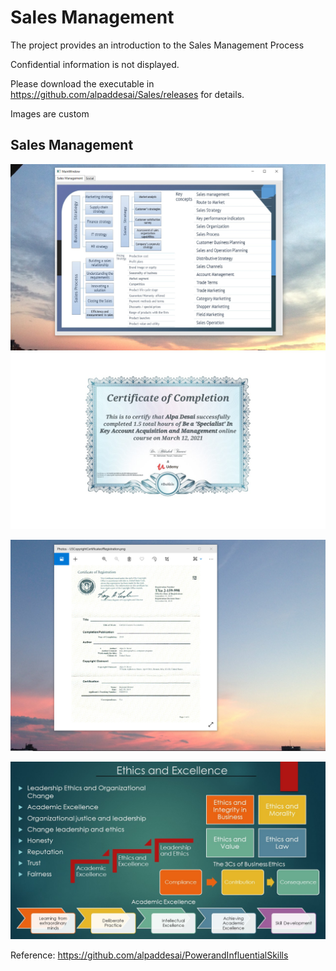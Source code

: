 # Sales Management

The project provides an introduction to the Sales Management Process

Confidential information is not displayed.

Please download the executable in https://github.com/alpaddesai/Sales/releases for details.

Images are custom

## Sales Management 
![image](SalesManagement.png)
![image](Sales.jpg)

![image](USCopyrightCertificate.png)

![image](Ethics.jpg)

Reference: https://github.com/alpaddesai/PowerandInfluentialSkills

